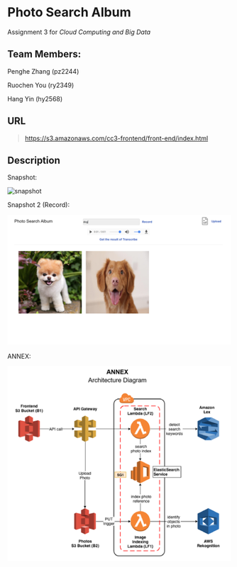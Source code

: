 # Photo Search Album 

Assignment 3 for _Cloud Computing and Big Data_



## Team Members: 

Penghe Zhang (pz2244)

Ruochen You (ry2349)

Hang Yin (hy2568)



## URL

>https://s3.amazonaws.com/cc3-frontend/front-end/index.html



## Description

Snapshot:

![snapshot](./imgs/snapshot.png)

Snapshot 2 (Record):

![snapshot](./imgs/snapshot2.png)

ANNEX:

![ANNEX](./imgs/ANNEX.png)